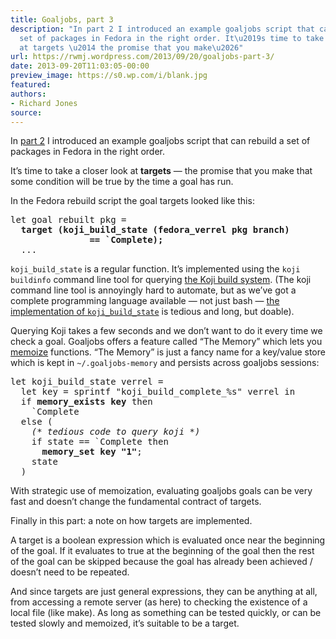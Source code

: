 ```yaml
---
title: Goaljobs, part 3
description: "In part 2 I introduced an example goaljobs script that can rebuild a
  set of packages in Fedora in the right order. It\u2019s time to take a closer look
  at targets \u2014 the promise that you make\u2026"
url: https://rwmj.wordpress.com/2013/09/20/goaljobs-part-3/
date: 2013-09-20T11:03:05-00:00
preview_image: https://s0.wp.com/i/blank.jpg
featured:
authors:
- Richard Jones
source:
---
```


<p>In <a href="https://rwmj.wordpress.com/2013/09/20/goaljobs-part-2/">part 2</a> I introduced an example goaljobs script that can rebuild a set of packages in Fedora in the right order.</p>
<p>It&rsquo;s time to take a closer look at <b>targets</b> &mdash; the promise that you make that some condition will be true by the time a goal has run.</p>
<p>In the Fedora rebuild script the goal targets looked like this:</p>
<pre>
let goal rebuilt pkg =
  <b>target (koji_build_state (fedora_verrel pkg branch)
               == `Complete);</b>
  ...
</pre>
<p><code>koji_build_state</code> is a regular function.  It&rsquo;s implemented using the <code>koji buildinfo</code> command line tool for querying <a href="http://koji.fedoraproject.org/koji/">the Koji build system</a>.  (The koji command line tool is annoyingly hard to automate, but as we&rsquo;ve got a complete programming language available &mdash; not just bash &mdash; <a href="http://git.annexia.org/?p=goals.git%3Ba=blob%3Bf=fedora.ml%3Bhb=HEAD - [404 Not Found]">the implementation of <code>koji_build_state</code></a> is tedious and long, but doable).</p>
<p>Querying Koji takes a few seconds and we don&rsquo;t want to do it every time we check a goal.  Goaljobs offers a feature called &ldquo;The Memory&rdquo; which lets you <a href="http://perl.plover.com/Memoize/doc.html#description">memoize</a> functions.  &ldquo;The Memory&rdquo; is just a fancy name for a key/value store which is kept in <code>~/.goaljobs-memory</code> and persists across goaljobs sessions:</p>
<pre>
let koji_build_state verrel =
  let key = sprintf &quot;koji_build_complete_%s&quot; verrel in
  if <b>memory_exists key</b> then
    `Complete
  else (
    <i>(* tedious code to query koji *)</i>
    if state == `Complete then
      <b>memory_set key &quot;1&quot;</b>;
    state
  )
</pre>
<p>With strategic use of memoization, evaluating goaljobs goals can be very fast and doesn&rsquo;t change the fundamental contract of targets.</p>
<p>Finally in this part: a note on how targets are implemented.</p>
<p>A target is a boolean expression which is evaluated once near the beginning of the goal.  If it evaluates to true at the beginning of the goal then the rest of the goal can be skipped because the goal has already been achieved / doesn&rsquo;t need to be repeated.</p>
<p>And since targets are just general expressions, they can be anything at all, from accessing a remote server (as here) to checking the existence of a local file (like make).  As long as something can be tested quickly, or can be tested slowly and memoized, it&rsquo;s suitable to be a target.</p>

